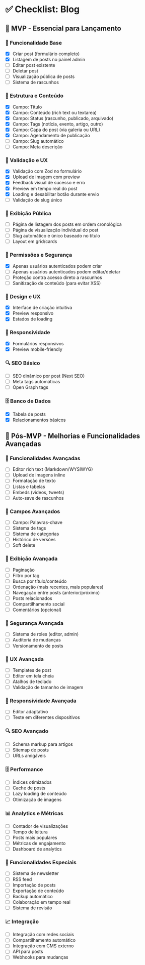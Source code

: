 # ✅ Checklist: Blog

## 🎯 **MVP - Essencial para Lançamento**

### 📝 Funcionalidade Base

- [x] Criar post (formulário completo)
- [x] Listagem de posts no painel admin
- [ ] Editar post existente
- [ ] Deletar post
- [ ] Visualização pública de posts
- [ ] Sistema de rascunhos

### 🧩 Estrutura e Conteúdo

- [x] Campo: Título
- [x] Campo: Conteúdo (rich text ou textarea)
- [x] Campo: Status (rascunho, publicado, arquivado)
- [x] Campo: Tags (notícia, evento, artigo, outro)
- [x] Campo: Capa do post (via galeria ou URL)
- [x] Campo: Agendamento de publicação
- [ ] Campo: Slug automático
- [ ] Campo: Meta descrição

### 🧠 Validação e UX

- [x] Validação com Zod no formulário
- [x] Upload de imagem com preview
- [x] Feedback visual de sucesso e erro
- [x] Preview em tempo real do post
- [x] Loading e desabilitar botão durante envio
- [ ] Validação de slug único

### 📣 Exibição Pública

- [ ] Página de listagem dos posts em ordem cronológica
- [ ] Página de visualização individual do post
- [ ] Slug automático e único baseado no título
- [ ] Layout em grid/cards

### 🔐 Permissões e Segurança

- [x] Apenas usuários autenticados podem criar
- [ ] Apenas usuários autenticados podem editar/deletar
- [ ] Proteção contra acesso direto a rascunhos
- [ ] Sanitização de conteúdo (para evitar XSS)

### 🎨 Design e UX

- [x] Interface de criação intuitiva
- [x] Preview responsivo
- [x] Estados de loading

### 📱 Responsividade

- [x] Formulários responsivos
- [x] Preview mobile-friendly

### 🔍 SEO Básico

- [ ] SEO dinâmico por post (Next SEO)
- [ ] Meta tags automáticas
- [ ] Open Graph tags

### 🗄️ Banco de Dados

- [x] Tabela de posts
- [x] Relacionamentos básicos

## 🚀 **Pós-MVP - Melhorias e Funcionalidades Avançadas**

### 📝 Funcionalidades Avançadas

- [ ] Editor rich text (Markdown/WYSIWYG)
- [ ] Upload de imagens inline
- [ ] Formatação de texto
- [ ] Listas e tabelas
- [ ] Embeds (vídeos, tweets)
- [ ] Auto-save de rascunhos

### 🧩 Campos Avançados

- [ ] Campo: Palavras-chave
- [ ] Sistema de tags
- [ ] Sistema de categorias
- [ ] Histórico de versões
- [ ] Soft delete

### 📣 Exibição Avançada

- [ ] Paginação
- [ ] Filtro por tag
- [ ] Busca por título/conteúdo
- [ ] Ordenação (mais recentes, mais populares)
- [ ] Navegação entre posts (anterior/próximo)
- [ ] Posts relacionados
- [ ] Compartilhamento social
- [ ] Comentários (opcional)

### 🔐 Segurança Avançada

- [ ] Sistema de roles (editor, admin)
- [ ] Auditoria de mudanças
- [ ] Versionamento de posts

### 🎨 UX Avançada

- [ ] Templates de post
- [ ] Editor em tela cheia
- [ ] Atalhos de teclado
- [ ] Validação de tamanho de imagem

### 📱 Responsividade Avançada

- [ ] Editor adaptativo
- [ ] Teste em diferentes dispositivos

### 🔍 SEO Avançado

- [ ] Schema markup para artigos
- [ ] Sitemap de posts
- [ ] URLs amigáveis

### 🗄️ Performance

- [ ] Índices otimizados
- [ ] Cache de posts
- [ ] Lazy loading de conteúdo
- [ ] Otimização de imagens

### 📊 Analytics e Métricas

- [ ] Contador de visualizações
- [ ] Tempo de leitura
- [ ] Posts mais populares
- [ ] Métricas de engajamento
- [ ] Dashboard de analytics

### 🚀 Funcionalidades Especiais

- [ ] Sistema de newsletter
- [ ] RSS feed
- [ ] Importação de posts
- [ ] Exportação de conteúdo
- [ ] Backup automático
- [ ] Colaboração em tempo real
- [ ] Sistema de revisão

### 📈 Integração

- [ ] Integração com redes sociais
- [ ] Compartilhamento automático
- [ ] Integração com CMS externo
- [ ] API para posts
- [ ] Webhooks para mudanças
